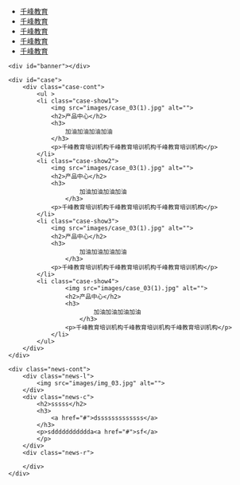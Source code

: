 <!DOCTYPE html>
<html lang="en">
<head>
    <meta charset="UTF-8">
    <title>Document</title>
    <link rel="stylesheet" href="css/page2.css">
</head>
<body>
    <div id="topwrap">
        <div class="wrap-cont">
            <h2 class="logo"><img src="images/logo_03.jpg" alt=""></h2>
            <ul class="list-box">
                <li >
                    <a href="#">千峰教育</a>
                </li>
                <li >
                    <a href="#">千峰教育</a>
                </li>
                <li >
                    <a href="#">千峰教育</a>
                </li>
                <li >
                    <a href="#">千峰教育</a>
                </li>
                <li class="bg-none">
                    <a href="#">千峰教育</a>
                </li>
            </ul>
        </div>
    </div>

    <div id="banner"></div>

    <div id="case">
        <div class="case-cont">
            <ul >
            <li class="case-show1">
                <img src="images/case_03(1).jpg" alt="">
                <h2>产品中心</h2>
                <h3>
                    加油加油加油加油
                </h3>
                <p>千峰教育培训机构千峰教育培训机构千峰教育培训机构</p>
            </li>
            <li class="case-show2">
                <img src="images/case_03(1).jpg" alt="">
                <h2>产品中心</h2>
                <h3>
                        加油加油加油加油
                    </h3>
                <p>千峰教育培训机构千峰教育培训机构千峰教育培训机构</p>
            </li>
            <li class="case-show3">
                <img src="images/case_03(1).jpg" alt="">
                <h2>产品中心</h2>
                <h3>
                        加油加油加油加油
                    </h3>
                <p>千峰教育培训机构千峰教育培训机构千峰教育培训机构</p>
            </li>
            <li class="case-show4">
                    <img src="images/case_03(1).jpg" alt="">
                    <h2>产品中心</h2>
                    <h3>
                            加油加油加油加油
                        </h3>
                    <p>千峰教育培训机构千峰教育培训机构千峰教育培训机构</p>
                </li>
            </ul>
        </div>
    </div>

    <div class="news-cont">
        <div class="news-l">
            <img src="images/img_03.jpg" alt="">
        </div>
        <div class="news-c">
            <h2>sssss</h2>
            <h3>
                <a href="#">dsssssssssssss</a>
            </h3>
            <p>sddddddddddda<a href="#">sf</a>
            </p>
        </div>
        <div class="news-r">

        </div>
    </div>
</body>
</html>
